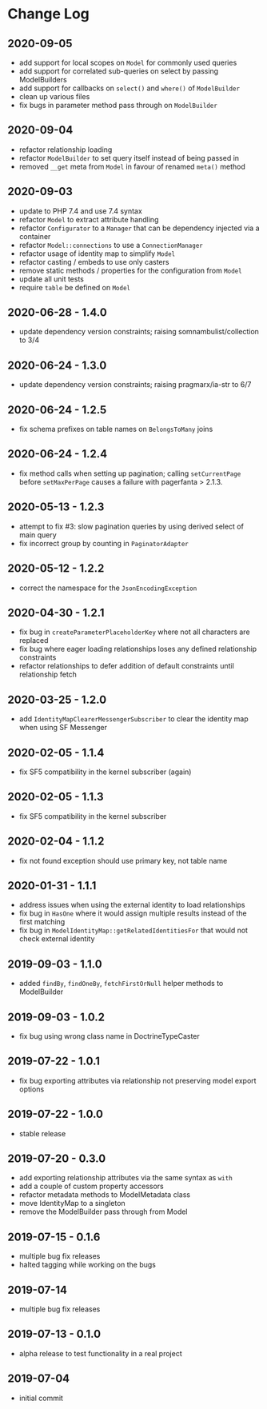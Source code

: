 Change Log
==========

2020-09-05
----------

 * add support for local scopes on `Model` for commonly used queries
 * add support for correlated sub-queries on select by passing ModelBuilders
 * add support for callbacks on `select()` and `where()` of `ModelBuilder`
 * clean up various files
 * fix bugs in parameter method pass through on `ModelBuilder`

2020-09-04
----------

 * refactor relationship loading
 * refactor `ModelBuilder` to set query itself instead of being passed in
 * removed `__get` meta from `Model` in favour of renamed `meta()` method

2020-09-03
----------

 * update to PHP 7.4 and use 7.4 syntax
 * refactor `Model` to extract attribute handling
 * refactor `Configurator` to a `Manager` that can be dependency injected via a container
 * refactor `Model::connections` to use a `ConnectionManager`
 * refactor usage of identity map to simplify `Model`
 * refactor casting / embeds to use only casters
 * remove static methods / properties for the configuration from `Model`
 * update all unit tests
 * require `table` be defined on `Model`

2020-06-28 - 1.4.0
------------------

 * update dependency version constraints; raising somnambulist/collection to 3/4

2020-06-24 - 1.3.0
------------------

 * update dependency version constraints; raising pragmarx/ia-str to 6/7

2020-06-24 - 1.2.5
------------------

 * fix schema prefixes on table names on `BelongsToMany` joins

2020-06-24 - 1.2.4
------------------

 * fix method calls when setting up pagination; calling `setCurrentPage` before `setMaxPerPage`
   causes a failure with pagerfanta > 2.1.3.

2020-05-13 - 1.2.3
------------------

 * attempt to fix #3: slow pagination queries by using derived select of main query
 * fix incorrect group by counting in `PaginatorAdapter`

2020-05-12 - 1.2.2
------------------

 * correct the namespace for the `JsonEncodingException`

2020-04-30 - 1.2.1
------------------

 * fix bug in `createParameterPlaceholderKey` where not all characters are replaced
 * fix bug where eager loading relationships loses any defined relationship constraints
 * refactor relationships to defer addition of default constraints until relationship fetch

2020-03-25 - 1.2.0
------------------

 * add `IdentityMapClearerMessengerSubscriber` to clear the identity map when using SF Messenger

2020-02-05 - 1.1.4
------------------

 * fix SF5 compatibility in the kernel subscriber (again)

2020-02-05 - 1.1.3
------------------

 * fix SF5 compatibility in the kernel subscriber

2020-02-04 - 1.1.2
------------------

 * fix not found exception should use primary key, not table name

2020-01-31 - 1.1.1
------------------
 
 * address issues when using the external identity to load relationships
 * fix bug in `HasOne` where it would assign multiple results instead of the first matching
 * fix bug in `ModelIdentityMap::getRelatedIdentitiesFor` that would not check external identity

2019-09-03 - 1.1.0
------------------

 * added `findBy`, `findOneBy`, `fetchFirstOrNull` helper methods to ModelBuilder

2019-09-03 - 1.0.2
------------------

 * fix bug using wrong class name in DoctrineTypeCaster

2019-07-22 - 1.0.1
------------------

 * fix bug exporting attributes via relationship not preserving model export options

2019-07-22 - 1.0.0
------------------

 * stable release

2019-07-20 - 0.3.0
------------------
 
 * add exporting relationship attributes via the same syntax as `with`
 * add a couple of custom property accessors
 * refactor metadata methods to ModelMetadata class
 * move IdentityMap to a singleton
 * remove the ModelBuilder pass through from Model

2019-07-15 - 0.1.6
------------------

 * multiple bug fix releases
 * halted tagging while working on the bugs
 
2019-07-14
----------

 * multiple bug fix releases

2019-07-13 - 0.1.0
------------------

 * alpha release to test functionality in a real project

2019-07-04
----------

 * initial commit
